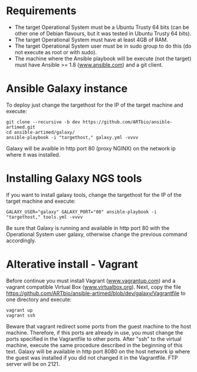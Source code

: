 # Requirements
  * The target Operational System must be a Ubuntu Trusty 64 bits (can be other one of Debian flavours, but it was tested in Ubuntu Trusty 64 bits).
  * The target Operational System must have at least 4GB of RAM.
  * The target Operational System user must be in sudo group to do this (do not execute as root or with sudo).
  * The machine where the Ansible playbook will be execute (not the target) must have Ansible >= 1.8 (www.ansible.com) and a git client.
  
# Ansible Galaxy instance
To deploy just change the targethost for the IP of the target machine and execute:
```
git clone --recursive -b dev https://github.com/ARTbio/ansible-artimed.git
cd ansible-artimed/galaxy/
ansible-playbook -i "targethost," galaxy.yml -vvvv
```
Galaxy will be avaible in http port 80 (proxy NGINX) on the network ip where it was installed.

# Installing Galaxy NGS tools
If you want to install galaxy tools, change the targethost for the IP of the target machine and execute: 
```
GALAXY_USER="galaxy" GALAXY_PORT="80" ansible-playbook -i "targethost," tools.yml -vvvv
```
Be sure that Galaxy is running and available in http port 80 with the Operational System user galaxy, otherwise change the previous command accordingly. 

# Alterative install - Vagrant
Before continue you must install Vagrant (www.vagrantup.com) and a vagrant compatible Virtual Box (www.virtualbox.org).
Next, copy the file https://github.com/ARTbio/ansible-artimed/blob/dev/galaxy/Vagrantfile to one directory and execute:
```
vagrant up
vagrant ssh
```

Beware that vagrant redirect some ports from the guest machine to the host machine. 
Therefore, if this ports are already in use, you must change the ports specified in the Vagrantfile to other ports.
After "ssh" to the virtual machine, execute the same procedure described in the beginning of this text. 
Galaxy will be available in http port 8080 on the host network ip where the guest was installed if you did not changed it in the Vagrantfile. FTP server will be on 2121.
